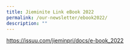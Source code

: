 ```yaml
---
title: Jieminite Link eBook 2022
permalink: /our-newsletter/ebook2022/
description: ""
---
```

https://issuu.com/jieminpri/docs/e-book_2022

